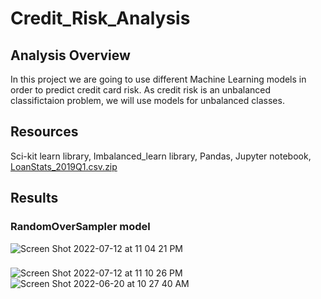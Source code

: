 # Credit_Risk_Analysis

## Analysis Overview
In this project we are going to use different Machine Learning models in order to predict credit card risk. As credit risk is an unbalanced classifictaion problem, we will use models for unbalanced classes.

## Resources
Sci-kit learn library, Imbalanced_learn library, Pandas, Jupyter notebook, [LoanStats_2019Q1.csv.zip](/LoanStats_2019Q1.csv.zip)

## Results

### RandomOverSampler model

![Screen Shot 2022-07-12 at 11 04 21 PM](https://user-images.githubusercontent.com/43548929/178648298-dc1f8ceb-6845-4e52-b1ab-9426ea03b681.png)

### 
![Screen Shot 2022-07-12 at 11 10 26 PM](https://user-images.githubusercontent.com/43548929/178648944-7f1ac081-8c39-497c-ad2e-a3d601966620.png)
![Screen Shot 2022-06-20 at 10 27 40 AM](https://user-images.githubusercontent.com/43548929/178648953-0d9989a8-1ec3-49ec-9f7b-4310c336fb65.png)
